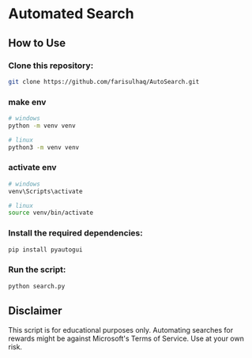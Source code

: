 # Automated Search

## How to Use

### Clone this repository:
```bash
git clone https://github.com/farisulhaq/AutoSearch.git
```
<!-- make ienv -->
### make env
```bash
# windows
python -m venv venv 

# linux
python3 -m venv venv 
```

### activate env
```bash
# windows
venv\Scripts\activate

# linux
source venv/bin/activate
```

### Install the required dependencies:
```bash
pip install pyautogui
```

### Run the script:
```bash
python search.py
```

## Disclaimer

This script is for educational purposes only. Automating searches for rewards might be against Microsoft's Terms of Service. Use at your own risk.
